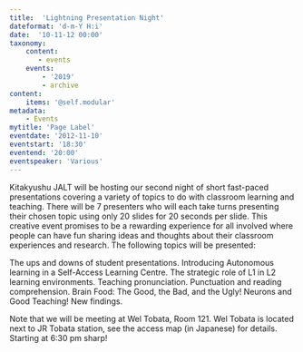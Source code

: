 ```yaml
---
title:  'Lightning Presentation Night'
dateformat: 'd-m-Y H:i'
date:  '10-11-12 00:00'
taxonomy:
    content:
       - events
    events:
        - '2019' 
        - archive
content:
    items: '@self.modular'
metadata:
    - Events
mytitle: 'Page Label'
eventdate: '2012-11-10'
eventstart: '18:30'
eventend: '20:00'
eventspeaker: 'Various'
---
```


Kitakyushu JALT will be hosting our second night of short fast-paced presentations covering a variety of topics to do with classroom learning and teaching. There will be 7 presenters who will each take turns presenting their chosen topic using only 20 slides for 20 seconds per slide. This creative event promises to be a rewarding experience for all involved where people can have fun sharing ideas and thoughts about their classroom experiences and research. 
The following topics will be presented:

The ups and downs of student presentations.
Introducing Autonomous learning in a Self-Access Learning Centre.
The strategic role of L1 in L2 learning environments.
Teaching pronunciation.
Punctuation and reading comprehension.
Brain Food: The Good, the Bad, and the Ugly!
Neurons and Good Teaching! New findings.

Note that we will be meeting at Wel Tobata, Room 121. Wel Tobata is located next to JR Tobata station, see the access map (in Japanese) for details. Starting at 6:30 pm sharp!

